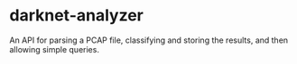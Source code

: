 # darknet-analyzer
An API for parsing a PCAP file, classifying and storing the results, and then allowing simple queries.
